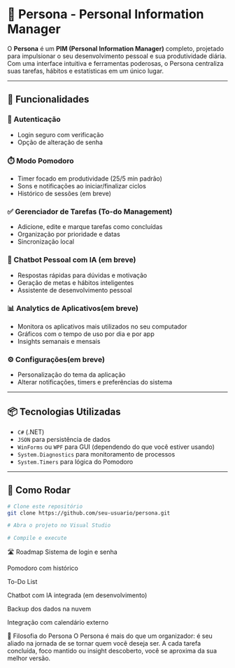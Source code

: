 # 🧠 Persona - Personal Information Manager

O **Persona** é um **PIM (Personal Information Manager)** completo, projetado para impulsionar o seu desenvolvimento pessoal e sua produtividade diária. Com uma interface intuitiva e ferramentas poderosas, o Persona centraliza suas tarefas, hábitos e estatísticas em um único lugar.

---

## 🚀 Funcionalidades

### 🔐 Autenticação
- Login seguro com verificação
- Opção de alteração de senha

### ⏱️ Modo Pomodoro
- Timer focado em produtividade (25/5 min padrão)
- Sons e notificações ao iniciar/finalizar ciclos
- Histórico de sessões (em breve)

### ✅ Gerenciador de Tarefas (To-do Management)
- Adicione, edite e marque tarefas como concluídas
- Organização por prioridade e datas
- Sincronização local

### 🤖 Chatbot Pessoal com IA (em breve)
- Respostas rápidas para dúvidas e motivação
- Geração de metas e hábitos inteligentes
- Assistente de desenvolvimento pessoal

### 📊 Analytics de Aplicativos(em breve)
- Monitora os aplicativos mais utilizados no seu computador
- Gráficos com o tempo de uso por dia e por app
- Insights semanais e mensais

### ⚙️ Configurações(em breve)
- Personalização do tema da aplicação
- Alterar notificações, timers e preferências do sistema

---

## 📦 Tecnologias Utilizadas

- `C#` (.NET)
- `JSON` para persistência de dados
- `WinForms` ou `WPF` para GUI (dependendo do que você estiver usando)
- `System.Diagnostics` para monitoramento de processos
- `System.Timers` para lógica do Pomodoro

---

## 🧪 Como Rodar

```bash
# Clone este repositório
git clone https://github.com/seu-usuario/persona.git

# Abra o projeto no Visual Studio

# Compile e execute
```

🛣️ Roadmap
 Sistema de login e senha

 Pomodoro com histórico

 To-Do List

 Chatbot com IA integrada (em desenvolvimento)

 Backup dos dados na nuvem

 Integração com calendário externo

🧠 Filosofia do Persona
O Persona é mais do que um organizador: é seu aliado na jornada de se tornar quem você deseja ser. A cada tarefa concluída, foco mantido ou insight descoberto, você se aproxima da sua melhor versão.



